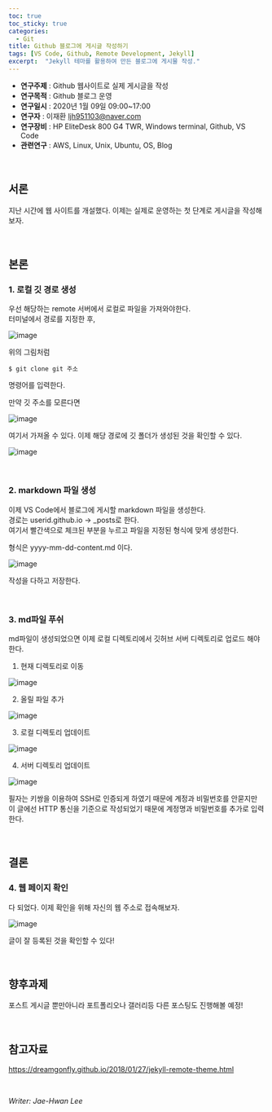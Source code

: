 ```yaml
---
toc: true
toc_sticky: true
categories:
  - Git
title: Github 블로그에 게시글 작성하기
tags: [VS Code, Github, Remote Development, Jekyll]
excerpt:  "Jekyll 테마를 활용하여 만든 블로그에 게시물 작성."
---
```


* **연구주제** : Github 웹사이트로 실제 게시글을 작성
* **연구목적** : Github 블로그 운영
* **연구일시** : 2020년 1월 09일 09:00~17:00
* **연구자** : 이재환 <ljh951103@naver.com>
* **연구장비** : HP EliteDesk 800 G4 TWR, Windows terminal, Github, VS Code
* **관련연구** : AWS, Linux, Unix, Ubuntu, OS, Blog

&nbsp;
## 서론
지난 시간에 웹 사이트를 개설했다. 이제는 실제로 운영하는 첫 단계로 게시글을 작성해보자.

&nbsp;

## 본론
### 1. 로컬 깃 경로 생성

우선 해당하는 remote 서버에서 로컬로 파일을 가져와야한다.  
터미널에서 경로를 지정한 후, 

![image](https://user-images.githubusercontent.com/57826388/72128324-e73f3d80-33b5-11ea-8662-c8c6cc7919a9.png)

위의 그림처럼

    $ git clone git 주소  

  명령어를 입력한다.

  만약 깃 주소를 모른다면

![image](https://user-images.githubusercontent.com/57826388/72128404-2a99ac00-33b6-11ea-8eeb-ca498f9e29a9.png)

여기서 가져올 수 있다. 이제 해당 경로에 깃 폴더가 생성된 것을 확인할 수 있다.

![image](https://user-images.githubusercontent.com/57826388/72128468-6765a300-33b6-11ea-9233-db7da76d12f6.png)

&nbsp;

### 2. markdown 파일 생성

이제 VS Code에서 블로그에 게시할 markdown 파일을 생성한다.  
경로는 userid.github.io -> _posts로 한다.  
여기서 빨간색으로 체크된 부분을 누르고 파일을 지정된 형식에 맞게 생성한다.

형식은 yyyy-mm-dd-content.md 이다.

![image](https://user-images.githubusercontent.com/57826388/72128567-ae539880-33b6-11ea-8135-0ce78bb540b2.png)

작성을 다하고 저장한다.

&nbsp;

### 3. md파일 푸쉬

md파일이 생성되었으면 이제 로컬 디렉토리에서 깃허브 서버 디렉토리로 업로드 해야한다.

1. 현재 디렉토리로 이동

![image](https://user-images.githubusercontent.com/57826388/72128770-48b3dc00-33b7-11ea-8808-417643916139.png)

2. 올릴 파일 추가

![image](https://user-images.githubusercontent.com/57826388/72128830-7e58c500-33b7-11ea-9700-5518e423fc42.png)

3. 로컬 디렉토리 업데이트

![image](https://user-images.githubusercontent.com/57826388/72128853-94668580-33b7-11ea-8553-f28a16249e96.png)

4. 서버 디렉토리 업데이트

![image](https://user-images.githubusercontent.com/57826388/72128903-b8c26200-33b7-11ea-9ad2-0edfa67e6642.png)

필자는 키쌍을 이용하여 SSH로 인증되게 하였기 때문에 계정과 비밀번호를 안묻지만  
이 글에선 HTTP 통신을 기준으로 작성되었기 때문에 계정명과 비밀번호를 추가로 입력한다.

&nbsp;

## 결론

### 4. 웹 페이지 확인

다 되었다. 이제 확인을 위해 자신의 웹 주소로 접속해보자.

![image](https://user-images.githubusercontent.com/57826388/72209565-2921ce00-34f3-11ea-8a4c-ad48d0e28b86.png)

글이 잘 등록된 것을 확인할 수 있다!

&nbsp;

## 향후과제

포스트 게시글 뿐만아니라 포트폴리오나 갤러리등 다른 포스팅도 진행해볼 예정!

&nbsp;

## 참고자료

<https://dreamgonfly.github.io/2018/01/27/jekyll-remote-theme.html>

&nbsp;

*Writer: Jae-Hwan Lee*

